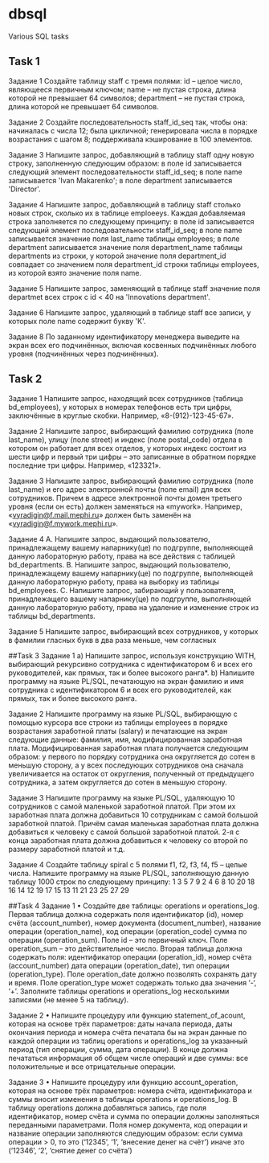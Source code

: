 # dbsql
Various SQL tasks
## Task 1
Задание 1
Создайте таблицу staff с тремя полями:
id – целое число, являющееся первичным ключом;
name – не пустая строка, длина которой не превышает 64 символов;
department – не пустая строка, длина которой не превышает 64 
символов.


Задание 2
Создайте последовательность staff_id_seq так, чтобы она:
начиналась с числа 12;
была цикличной;
генерировала числа в порядке возрастания с шагом 8;
поддерживала кэширование в 100 элементов.


Задание 3
Напишите запрос, добавляющий в таблицу staff одну новую строку, 
заполненную следующим образом:
в поле id записывается следующий элемент последовательности 
staff_id_seq;
в поле name записывается 'Ivan Makarenko';
в поле department записывается 'Director'.


Задание 4
Напишите запрос, добавляющий в таблицу staff столько новых строк, сколько 
их в таблице emploeeys. Каждая добавляемая строка заполняется по 
следующему принципу:
в поле id записывается следующий элемент последовательности 
staff_id_seq;
в поле name записывается значение поля last_name таблицы employees;
в поле department записывается значение поля department_name
таблицы departments из строки, у которой значение поля department_id
совпадает со значением поля department_id строки таблицы employees,
из которой взято значение поля name.


Задание 5
Напишите запрос, заменяющий в таблице staff значение поля departmet всех 
строк с id < 40 на 'Innovations department'.


Задание 6
Напишите запрос, удаляющий в таблице staff все записи, у которых поле name
содержит букву 'K'.

Задание 8
По заданному идентификатору менеджера выведите на экран всех его 
подчинённых, включая косвенных подчинённых любого уровня (подчинённых 
через подчинённых).

## Task 2
Задание 1
Напишите запрос, находящий всех сотрудников (таблица 
bd_employees), у которых в номерах телефонов есть три цифры, 
заключённые в круглые скобки. Например, «8-(912)-123-45-67».


Задание 2
Напишите запрос, выбирающий фамилию сотрудника (поле 
last_name), улицу (поле street) и индекс (поле postal_code) отдела в 
котором он работает для всех отделов, у которых индекс состоит из 
шести цифр и первый три цифры – это записанные в обратном 
порядке последние три цифры. Например, «123321».


Задание 3
Напишите запрос, выбирающий фамилию сотрудника (поле 
last_name) и его адрес электронной почты (поле email) для всех 
сотрудников. Причем в адресе электронной почты домен третьего 
уровня (если он есть) должен заменяться на «mywork». Например, 
«vyradigin@f.mail.mephi.ru» должен быть заменён на 
«vyradigin@f.mywork.mephi.ru».


Задание 4
A. Напишите запрос, выдающий пользователю, 
принадлежащему вашему напарнику(це) по подгруппе, 
выполняющей данную лабораторную работу, права на все 
действия с таблицей bd_departments.
B. Напишите запрос, выдающий пользователю, 
принадлежащему вашему напарнику(це) по подгруппе, 
выполняющей данную лабораторную работу, права на 
выборку из таблицы bd_employees.
C. Напишите запрос, забирающий у пользователя, 
принадлежащего вашему напарнику(це) по подгруппе, 
выполняющей данную лабораторную работу, права на 
удаление и изменение строк из таблицы bd_departments.


Задание 5
Напишите запрос, выбирающий всех сотрудников, у которых в 
фамилии гласных букв в два раза меньше, чем согласных


##Task 3
Задание 1
a) Напишите запрос, используя конструкцию WITH, выбирающий 
рекурсивно сотрудника с идентификатором 6 и всех его руководителей, 
как прямых, так и более высокого ранга*.
b) Напишите программу на языке PL/SQL, печатающую на экран фамилию 
и имя сотрудника с идентификатором 6 и всех его руководителей, как 
прямых, так и более высокого ранга.


Задание 2
Напишите программу на языке PL/SQL, выбирающую с помощью 
курсора все строки из таблицы employees в порядке возрастания заработной 
платы (salary) и печатающие на экран следующие данные: фамилия, имя, 
модифицированная заработная плата. Модифицированная заработная плата 
получается следующим образом: у первого по порядку сотрудника она 
округляется до сотен в меньшую сторону, а у всех последующих сотрудников 
она сначала увеличивается на остаток от округления, полученный от 
предыдущего сотрудника, а затем округляется до сотен в меньшую сторону.


Задание 3 
Напишите программу на языке PL/SQL, удаляющую 10 сотрудников с 
самой маленькой заработной платой. При этом их заработная плата должна 
добавиться 10 сотрудникам с самой большой заработной платой. Причём 
самая маленькая заработная плата должна добавиться к человеку с самой 
большой заработной платой. 2-я с конца заработная плата должна добавиться 
к человеку со второй по размеру заработной платой и т.д.


Задание 4
Создайте таблицу spiral с 5 полями f1, f2, f3, f4, f5 – целые числа. 
Напишите программу на языке PL/SQL, заполняющую данную таблицу 1000 
строк по следующему принципу:
1 3 5 7 9
2 4 6 8 10
20 18 16 14 12
19 17 15 13 11
21 23 25 27 29

##Task 4
Задание 1
• Создайте две таблицы: operations и operations_log. Первая таблица
должна содержать поля идентификатор (id), номер счёта
(account_number), номер документа (document_number), название
операции (operation_name), код операции (operation_code) сумма по
операции (operation_sum). Поле id – это первичный ключ. Поле 
operation_sum – это действительное число. Вторая таблица должна 
содержать поля: идентификатор операции (operation_id), номер счёта
(account_number) дата операции (operation_date), тип операции
(operation_type). Поле operation_date должно позволять сохранять дату 
и время. Поле operation_type может содержать только два значения ‘-‘, 
‘+’. Заполните таблицы operations и operations_log несколькими 
записями (не менее 5 на таблицу).


Задание 2
• Напишите процедуру или функцию statement_of_acount, которая на 
основе трёх параметров: даты начала периода, даты окончания периода 
и номера счёта печатала бы на экран данные по каждой операции из 
таблиц operations и operations_log за указанный период (тип операции, 
сумма, дата операции). В конце должна печататься информация об
общем числе операций и две суммы: все положительные и все 
отрицательные операции.


Задание 3
• Напишите процедуру или функцию account_operation, которая на 
основе трёх параметров: номера счёта, идентификатора и суммы 
вносит изменения в таблицы operations и operations_log. В таблицу
operations должна добавляться запись, где поля идентификатор, номер 
счёта и сумма по операции должны заполняться переданными 
параметрами. Поля номер документа, код операции и название 
операции заполняются следующим образом: если сумма операции > 0, 
то это (‘12345’, ‘1’, ‘внесение денег на счёт’) иначе это (‘12346’, ‘2’, 
‘снятие денег со счёта’)
